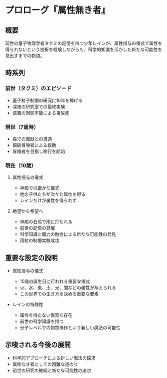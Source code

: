 # プロローグ『属性無き者』

## 概要
前世の量子物理学者タクミの記憶を持つ少年レインが、属性授与の儀式で属性を得られないという挫折を経験しながらも、科学的知識を活かした新たな可能性を見出すまでの物語。

## 時系列
### 前世（タクミ）のエピソード
- 量子粒子制御の研究に10年を捧げる
- 深夜の研究室での最終実験
- 装置の制御不能による事故死

### 現世（7歳時）
- 森での魔獣との遭遇
- 銀級冒険者による救助
- 冒険者を目指し修行を開始

### 現在（10歳）
1. 属性授与の儀式
   - 神殿での厳かな儀式
   - 他の子供たちが次々と属性を得る
   - レインだけが属性を得られず

2. 絶望から希望へ
   - 神殿の石段で雨に打たれる
   - 前世の記憶の覚醒
   - 科学知識と魔力の融合による新たな可能性の発見
   - 雨粒の制御実験成功

## 重要な設定の説明
- 属性授与の儀式
  - 10歳の誕生日に行われる重要な儀式
  - 火、水、風、土、光、闇などの属性が与えられる
  - この世界での生き方を決める重要な要素

- レインの特殊性
  - 属性を持たない異質な存在
  - 前世の科学知識を持つ
  - 分子レベルでの物質操作という新しい魔法の可能性

## 示唆される今後の展開
- 科学的アプローチによる新しい魔法の探求
- 属性なき者としての困難な道のり
- 前世の研究の継続と新たな可能性の追求